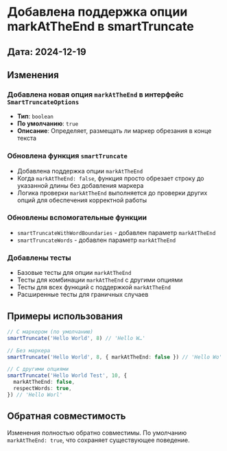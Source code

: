 # Добавлена поддержка опции markAtTheEnd в smartTruncate

## Дата: 2024-12-19

## Изменения

### Добавлена новая опция `markAtTheEnd` в интерфейс `SmartTruncateOptions`

- **Тип**: `boolean`
- **По умолчанию**: `true`
- **Описание**: Определяет, размещать ли маркер обрезания в конце текста

### Обновлена функция `smartTruncate`

- Добавлена поддержка опции `markAtTheEnd`
- Когда `markAtTheEnd: false`, функция просто обрезает строку до указанной длины без добавления маркера
- Логика проверки `markAtTheEnd` выполняется до проверки других опций для обеспечения корректной работы

### Обновлены вспомогательные функции

- `smartTruncateWithWordBoundaries` - добавлен параметр `markAtTheEnd`
- `smartTruncateWords` - добавлен параметр `markAtTheEnd`

### Добавлены тесты

- Базовые тесты для опции `markAtTheEnd`
- Тесты для комбинации `markAtTheEnd` с другими опциями
- Тесты для всех функций с поддержкой `markAtTheEnd`
- Расширенные тесты для граничных случаев

## Примеры использования

```typescript
// С маркером (по умолчанию)
smartTruncate('Hello World', 8) // 'Hello W…'

// Без маркера
smartTruncate('Hello World', 8, { markAtTheEnd: false }) // 'Hello Wo'

// С другими опциями
smartTruncate('Hello World Test', 10, {
  markAtTheEnd: false,
  respectWords: true,
}) // 'Hello Worl'
```

## Обратная совместимость

Изменения полностью обратно совместимы. По умолчанию `markAtTheEnd: true`, что сохраняет существующее поведение.
